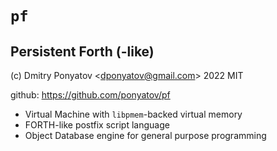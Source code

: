 # `pf`
## Persistent Forth (-like)

(c) Dmitry Ponyatov <<dponyatov@gmail.com>> 2022 MIT

github: https://github.com/ponyatov/pf

- Virtual Machine with `libpmem`-backed virtual memory
- FORTH-like postfix script language
- Object Database engine for general purpose programming
